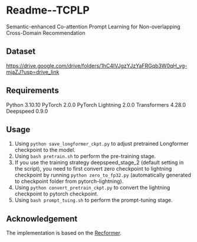 # Readme--TCPLP
Semantic-enhanced Co-attention Prompt Learning for Non-overlapping Cross-Domain Recommendation

## Dataset
https://drive.google.com/drive/folders/1hC4IVJgzYJzYaFRGqb3W0qH_vg-mjaZJ?usp=drive_link

## Requirements
Python 3.10.10 
PyTorch 2.0.0 
PyTorch Lightning 2.0.0 
Transformers 4.28.0 
Deepspeed 0.9.0 

## Usage
1. Using `python save_longformer_ckpt.py` to adjust pretrained Longformer checkpoint to the model.
2. Using `bash pretrain.sh` to perform the pre-training stage.
3. If you use the training strategy deepspeed_stage_2 (default setting in the script), you need to first convert zero checkpoint to lightning checkpoint by running `python zero_to_fp32.py` (automatically generated to checkpoint folder from pytorch-lightning).
4. Using `python convert_pretrain_ckpt.py` to convert the lightning checkpoint to pytorch checkpoint.
5. Using `bash prompt_tuing.sh` to perform the prompt-tuning stage.

## Acknowledgement
The implementation is based on the [Recformer](https://github.com/AaronHeee/RecFormer
).
